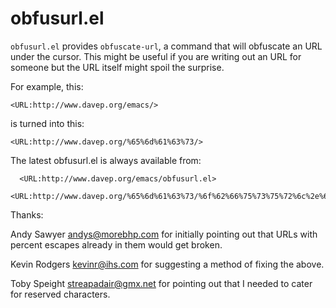 # obfusurl.el

`obfusurl.el` provides `obfuscate-url`, a command that will obfuscate an URL
under the cursor. This might be useful if you are writing out an URL for
someone but the URL itself might spoil the surprise.

For example, this:

`<URL:http://www.davep.org/emacs/>`

is turned into this:

`<URL:http://www.davep.org/%65%6d%61%63%73/>`

The latest obfusurl.el is always available from:

```
  <URL:http://www.davep.org/emacs/obfusurl.el>
  <URL:http://www.davep.org/%65%6d%61%63%73/%6f%62%66%75%73%75%72%6c%2e%65%6c>
```

Thanks:

Andy Sawyer <andys@morebhp.com> for initially pointing out that URLs with
percent escapes already in them would get broken.

Kevin Rodgers <kevinr@ihs.com> for suggesting a method of fixing the above.

Toby Speight <streapadair@gmx.net> for pointing out that I needed to cater
for reserved characters.

